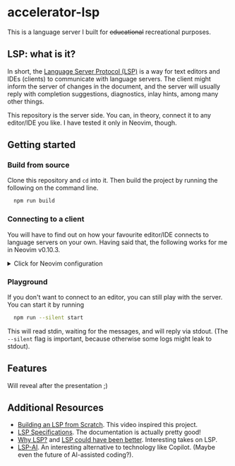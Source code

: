 # accelerator-lsp

This is a language server I built for ~~educational~~ recreational purposes.

## LSP: what is it?

In short, the [Language Server Protocol (LSP)](https://microsoft.github.io/language-server-protocol/) is a way for text editors and IDEs (clients) to communicate with language servers. The client might inform the server of changes in the document, and the server will usually reply with completion suggestions, diagnostics, inlay hints, among many other things.

This repository is the server side. You can, in theory, connect it to any editor/IDE you like. I have tested it only in Neovim, though.

## Getting started

### Build from source

Clone this repository and `cd` into it. Then build the project by running the following on the command line.

```bash
  npm run build
```

### Connecting to a client

You will have to find out on how your favourite editor/IDE connects to language servers on your own. Having said that, the following works for me in Neovim v0.10.3.

<details>
  <summary>Click for Neovim configuration</summary><!-- --+ -->

```lua
-- Paste this in your init.lua file

-- This matches *.accelerator files and sets the filetype to acceleratorscript.
vim.filetype.add {
  extension = {
    accelerator = 'acceleratorscript',
  },
}

vim.api.nvim_create_autocmd('FileType', {
  pattern = 'acceleratorscript',
  callback = function()
    -- TODO: Change to this respository's path on your machine
    -- Use absolute paths (so no ~ or $HOME) since it may not work otherwise
    local path = '/path/to/the/repo/accelerator-lsp'
    local command = { 'npm', 'run', '--silent', '--prefix', path, 'start' }

    local server = vim.lsp.start { name = 'accelerator-lsp', cmd = command }

    if not server then
      vim.notify 'there is a problem connecting to the accelerator language server'
      return
    end

    vim.lsp.buf_attach_client(0, server)
    print 'accelerator language server found'
  end,
})
```

<!-- --_ -->
</details>

### Playground

If you don't want to connect to an editor, you can still play with the server. You can start it by running

```bash
  npm run --silent start
```

This will read stdin, waiting for the messages, and will reply via stdout. (The `--silent` flag is important, because otherwise some logs might leak to stdout).

## Features

Will reveal after the presentation ;)

## Additional Resources

- [Building an LSP from Scratch](https://www.youtube.com/watch?v=YsdlcQoHqPY). This video inspired this project.
- [LSP Specifications](https://microsoft.github.io/language-server-protocol/specifications/specification-current). The documentation is actually pretty good!
- [Why LSP?](https://matklad.github.io/2022/04/25/why-lsp.html) and [LSP could have been better](https://matklad.github.io/2023/10/12/lsp-could-have-been-better.html). Interesting takes on LSP.
- [LSP-AI](https://github.com/SilasMarvin/lsp-ai). An interesting alternative to technology like Copilot. (Maybe even the future of AI-assisted coding?).
